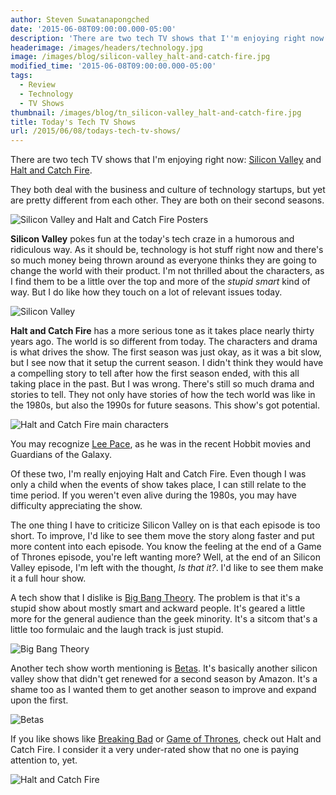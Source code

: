 ```yaml
---
author: Steven Suwatanapongched
date: '2015-06-08T09:00:00.000-05:00'
description: 'There are two tech TV shows that I''m enjoying right now: Silicon Valley and Halt and Catch Fire.'
headerimage: /images/headers/technology.jpg
image: /images/blog/silicon-valley_halt-and-catch-fire.jpg
modified_time: '2015-06-08T09:00:00.000-05:00'
tags:
  - Review
  - Technology
  - TV Shows
thumbnail: /images/blog/tn_silicon-valley_halt-and-catch-fire.jpg
title: Today's Tech TV Shows
url: /2015/06/08/todays-tech-tv-shows/
---
```



There are two tech TV shows that I'm enjoying right now: [Silicon Valley](http://www.imdb.com/title/tt2575988/) and [Halt and Catch Fire](http://www.imdb.com/title/tt2543312/).

They both deal with the business and culture of technology startups, but yet are pretty different from each other. They are both on their second seasons.

![Silicon Valley and Halt and Catch Fire Posters](/images/blog/silicon-valley_halt-and-catch-fire.jpg)

<b>Silicon Valley</b> pokes fun at the today's tech craze in a humorous and ridiculous way. As it should be, technology is hot stuff right now and there's so much money being thrown around as everyone thinks they are going to change the world with their product. I'm not thrilled about the characters, as I find them to be a little over the top and more of the <i>stupid smart</i> kind of way. But I do like how they touch on a lot of relevant issues today.

![Silicon Valley](/images/blog/silicon_valley_show.jpg)

<b>Halt and Catch Fire</b> has a more serious tone as it takes place nearly thirty years ago. The world is so different from today. The characters and drama is what drives the show. The first season was just okay, as it was a bit slow, but I see now that it setup the current season. I didn't think they would have a compelling story to tell after how the first season ended, with this all taking place in the past. But I was wrong. There's still so much drama and stories to tell. They not only have stories of how the tech world was like in the 1980s, but also the 1990s for future seasons. This show's got potential.

![Halt and Catch Fire main characters](/images/blog/halt-and-catch-fire_group.jpg)

You may recognize [Lee Pace](http://www.imdb.com/name/nm1195855/), as he was in the recent Hobbit movies and Guardians of the Galaxy.

Of these two, I'm really enjoying Halt and Catch Fire. Even though I was only a child when the events of show takes place, I can still relate to the time period. If you weren't even alive during the 1980s, you may have difficulty appreciating the show.

The one thing I have to criticize Silicon Valley on is that each episode is too short.  To improve, I'd like to see them move the story along faster and put more content into each episode. You know the feeling at the end of a Game of Thrones episode, you're left wanting more? Well, at the end of an Silicon Valley episode, I'm left with the thought, <i>Is that it?</i>. I'd like to see them make it a full hour show.

A tech show that I dislike is [Big Bang Theory](http://www.imdb.com/title/tt0898266/). The problem is that it's a stupid show about mostly smart and ackward people. It's geared a little more for the general audience than the geek minority. It's a sitcom that's a little too formulaic and the laugh track is just stupid.

![Big Bang Theory](/images/blog/big-bang-theory.jpg)

Another tech show worth mentioning is [Betas](http://www.imdb.com/title/tt3012184/). It's basically another silicon valley show that didn't get renewed for a second season by Amazon. It's a shame too as I wanted them to get another season to improve and expand upon the first.

![Betas](/images/blog/betas.jpg)

If you like shows like [Breaking Bad](http://www.imdb.com/title/tt0903747/) or [Game of Thrones](http://www.imdb.com/title/tt0944947/), check out Halt and Catch Fire. I consider it a very under-rated show that no one is paying attention to, yet.

![Halt and Catch Fire](/images/blog/halt-and-catch-fire_season_2.jpg)